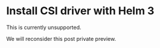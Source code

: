 # Install CSI driver with Helm 3

This is currently unsupported.

We will reconsider this post private preview.
